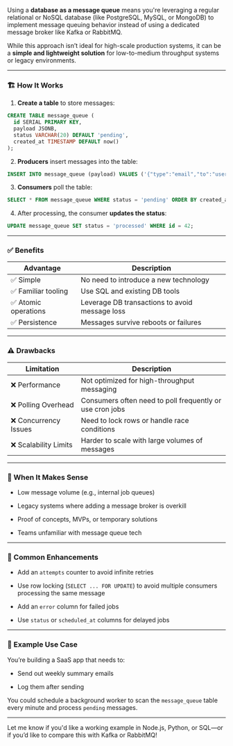 Using a **database as a message queue** means you're leveraging a regular relational or NoSQL database (like PostgreSQL, MySQL, or MongoDB) to implement message queuing behavior instead of using a dedicated message broker like Kafka or RabbitMQ.

While this approach isn’t ideal for high-scale production systems, it can be a **simple and lightweight solution** for low-to-medium throughput systems or legacy environments.

---

### 🏗️ How It Works

1. **Create a table** to store messages:
    

```sql
CREATE TABLE message_queue (
  id SERIAL PRIMARY KEY,
  payload JSONB,
  status VARCHAR(20) DEFAULT 'pending',
  created_at TIMESTAMP DEFAULT now()
);
```

2. **Producers** insert messages into the table:
    

```sql
INSERT INTO message_queue (payload) VALUES ('{"type":"email","to":"user@example.com"}');
```

3. **Consumers** poll the table:
    

```sql
SELECT * FROM message_queue WHERE status = 'pending' ORDER BY created_at LIMIT 1;
```

4. After processing, the consumer **updates the status**:
    

```sql
UPDATE message_queue SET status = 'processed' WHERE id = 42;
```

---

### ✅ Benefits

|Advantage|Description|
|---|---|
|✅ Simple|No need to introduce a new technology|
|✅ Familiar tooling|Use SQL and existing DB tools|
|✅ Atomic operations|Leverage DB transactions to avoid message loss|
|✅ Persistence|Messages survive reboots or failures|

---

### ⚠️ Drawbacks

|Limitation|Description|
|---|---|
|❌ Performance|Not optimized for high-throughput messaging|
|❌ Polling Overhead|Consumers often need to poll frequently or use cron jobs|
|❌ Concurrency Issues|Need to lock rows or handle race conditions|
|❌ Scalability Limits|Harder to scale with large volumes of messages|

---

### 📘 When It Makes Sense

- Low message volume (e.g., internal job queues)
    
- Legacy systems where adding a message broker is overkill
    
- Proof of concepts, MVPs, or temporary solutions
    
- Teams unfamiliar with message queue tech
    

---

### 🔄 Common Enhancements

- Add an `attempts` counter to avoid infinite retries
    
- Use row locking (`SELECT ... FOR UPDATE`) to avoid multiple consumers processing the same message
    
- Add an `error` column for failed jobs
    
- Use `status` or `scheduled_at` columns for delayed jobs
    

---

### 🔧 Example Use Case

You’re building a SaaS app that needs to:

- Send out weekly summary emails
    
- Log them after sending
    

You could schedule a background worker to scan the `message_queue` table every minute and process `pending` messages.

---

Let me know if you'd like a working example in Node.js, Python, or SQL—or if you’d like to compare this with Kafka or RabbitMQ!